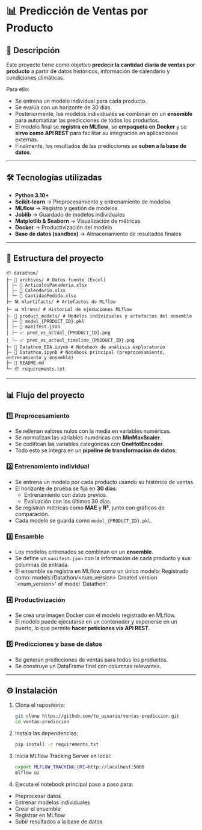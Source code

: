 # 📊 Predicción de Ventas por Producto  

## 📌 Descripción  
Este proyecto tiene como objetivo **predecir la cantidad diaria de ventas por producto** a partir de datos históricos, información de calendario y condiciones climáticas.  

Para ello:  
- Se entrena un modelo individual para cada producto.  
- Se evalúa con un horizonte de 30 días.  
- Posteriormente, los modelos individuales se combinan en un **ensemble** para automatizar las predicciones de todos los productos.  
- El modelo final se **registra en MLflow**, se **empaqueta en Docker** y se **sirve como API REST** para facilitar su integración en aplicaciones externas.  
- Finalmente, los resultados de las predicciones se **suben a la base de datos**.  

---

## 🛠️ Tecnologías utilizadas  
- **Python 3.10+**
- **Scikit-learn** → Preprocesamiento y entrenamiento de modelos  
- **MLflow** → Registro y gestión de modelos  
- **Joblib** → Guardado de modelos individuales  
- **Matplotlib & Seaborn** → Visualización de métricas  
- **Docker** → Productivización del modelo  
- **Base de datos (sandbox)** → Almacenamiento de resultados finales  

---

## 📂 Estructura del proyecto
```
📦 datathon/
├─ 📁 archivos/ # Datos fuente (Excel)
│ ├─ 📄 ArticulosPanaderia.xlsx
│ ├─ 📄 Calendario.xlsx
│ └─ 📄 CantidadPedida.xlsx
├─ 🛠️ mlartifacts/ # Artefactos de MLflow
├─ 📊 mlruns/ # Historial de ejecuciones MLflow
├─ 🤖 product_models/ # Modelos individuales y artefactos del ensemble
│ ├─ 📄 model_{PRODUCT_ID}.pkl
│ ├─ 📄 manifest.json
│ ├─ 📈 pred_vs_actual_{PRODUCT_ID}.png
│ └─ 📈 pred_vs_actual_timeline_{PRODUCT_ID}.png
├─ 📓 Datathon_EDA.ipynb # Notebook de análisis exploratorio
├─ 📓 Datathon.ipynb # Notebook principal (preprocesamiento, entrenamiento y ensemble)
├─ 📝 README.md
└─ 📦 requirements.txt
```
---
## 📊 Flujo del proyecto

### 1️⃣ Preprocesamiento
- Se rellenan valores nulos con la media en variables numéricas.  
- Se normalizan las variables numéricas con **MinMaxScaler**.  
- Se codifican las variables categóricas con **OneHotEncoder**.  
- Todo esto se integra en un **pipeline de transformación de datos**.

### 2️⃣ Entrenamiento individual
- Se entrena un modelo por cada producto usando su histórico de ventas.  
- El horizonte de prueba se fija en **30 días**:  
  - Entrenamiento con datos previos.  
  - Evaluación con los últimos 30 días.  
- Se registran métricas como **MAE** y **R²**, junto con gráficos de comparación.  
- Cada modelo se guarda como `model_{PRODUCT_ID}.pkl`.

### 3️⃣ Ensamble
- Los modelos entrenados se combinan en un **ensemble**.  
- Se define un `manifest.json` con la información de cada producto y sus columnas de entrada.  
- El ensemble se registra en MLflow como un único modelo:
    Registrado como: models:/Datathon/<num_version>
    Created version '<num_version>' of model 'Datathon'.

### 4️⃣ Productivización
- Se crea una imagen Docker con el modelo registrado en MLflow.  
- El modelo puede ejecutarse en un contenedor y exponerse en un puerto, lo que permite **hacer peticiones vía API REST**.

### 5️⃣ Predicciones y base de datos
- Se generan predicciones de ventas para todos los productos.  
- Se construye un DataFrame final con columnas relevantes. 

---
## ⚙️ Instalación  
1. Clona el repositorio:  
   ```bash
   git clone https://github.com/tu_usuario/ventas-prediccion.git
   cd ventas-prediccion
2. Instala las dependencias: 
    ```bash
    pip install -r requirements.txt
3. Inicia MLflow Tracking Server en local: 
    ```bash
    export MLFLOW_TRACKING_URI=http://localhost:5000
    mlflow ui
4. Ejecuta el notebook principal paso a paso para:
  - Preprocesar datos
  - Entrenar modelos individuales
  - Crear el ensemble
  - Registrar en MLflow
  - Subir resultados a la base de datos

